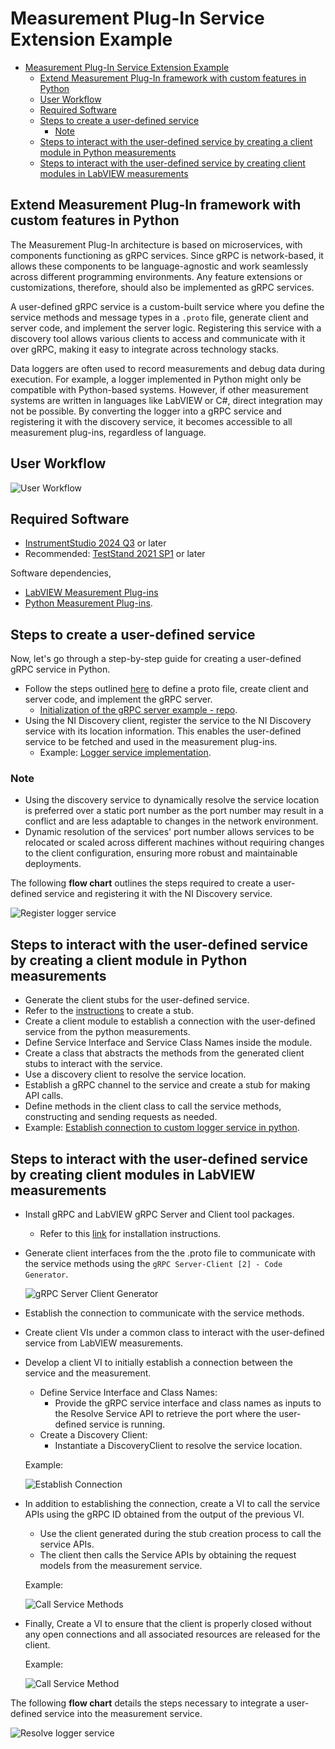 # Measurement Plug-In Service Extension Example

- [Measurement Plug-In Service Extension Example](#measurement-plug-in-service-extension-example)
  - [Extend Measurement Plug-In framework with custom features in Python](#extend-measurement-plug-in-framework-with-custom-features-in-python)
  - [User Workflow](#user-workflow)
  - [Required Software](#required-software)
  - [Steps to create a user-defined service](#steps-to-create-a-user-defined-service)
    - [Note](#note)
  - [Steps to interact with the user-defined service by creating a client module in Python measurements](#steps-to-interact-with-the-user-defined-service-by-creating-a-client-module-in-python-measurements)
  - [Steps to interact with the user-defined service by creating client modules in LabVIEW measurements](#steps-to-interact-with-the-user-defined-service-by-creating-client-modules-in-labview-measurements)

## Extend Measurement Plug-In framework with custom features in Python

The Measurement Plug-In architecture is based on microservices, with components functioning as gRPC services. Since gRPC is network-based, it allows these components to be language-agnostic and work seamlessly across different programming environments. Any feature extensions or customizations, therefore, should also be implemented as gRPC services.

A user-defined gRPC service is a custom-built service where you define the service methods and message types in a `.proto` file, generate client and server code, and implement the server logic. Registering this service with a discovery tool allows various clients to access and communicate with it over gRPC, making it easy to integrate across technology stacks.

Data loggers are often used to record measurements and debug data during execution. For example, a logger implemented in Python might only be compatible with Python-based systems. However, if other measurement systems are written in languages like LabVIEW or C#, direct integration may not be possible. By converting the logger into a gRPC service and registering it with the discovery service, it becomes accessible to all measurement plug-ins, regardless of language.

## User Workflow

![User Workflow](./docs/images/user_workflow.png)

## Required Software

- [InstrumentStudio 2024 Q3](https://www.ni.com/en/support/downloads/software-products/download.instrumentstudio.html#544066)
  or later
- Recommended: [TestStand 2021 SP1](https://www.ni.com/en/support/downloads/software-products/download.teststand.html#445937)
  or later

Software dependencies,

- [LabVIEW Measurement Plug-ins](./measurements/labview_measurement/README.md)
- [Python Measurement Plug-ins](./measurements/python_measurement/README.md).

## Steps to create a user-defined service

Now, let's go through a step-by-step guide for creating a user-defined gRPC service in Python.

- Follow the steps outlined
  [here](https://grpc.io/docs/languages/python/basics/#defining-the-service) to define a proto
  file, create client and server code, and implement the gRPC server.
  - [Initialization of the gRPC server example - repo](https://github.com/ni/custom-measurement-plugin-services/blob/d9c7657c0f48d6cb733a1fe422e5491815cc51c1/src/json_logger/logger_service.py#L52-L70).
- Using the NI Discovery client, register the service to the NI Discovery service with its location
  information. This enables the user-defined service to be fetched and used in the measurement
  plug-ins.
  - Example:
  [Logger service implementation](./src/json_logger/logger_service.py).

### Note

- Using the discovery service to dynamically resolve the service location is preferred over a
  static port number as the port number may result in a conflict and are less adaptable to
  changes in the network environment.
- Dynamic resolution of the services' port number allows services to be relocated or scaled across
  different machines without requiring changes to the client configuration, ensuring more robust and
  maintainable deployments.

The following **flow chart** outlines the steps required to create a user-defined service and
registering it with the NI Discovery service.

![Register logger service](./docs/images/register_service_flowchart.JPG)

## Steps to interact with the user-defined service by creating a client module in Python measurements

- Generate the client stubs for the user-defined service.
- Refer to the [instructions](https://grpc.io/docs/languages/python/basics/#creating-a-stub) to
  create a stub.
- Create a client module to establish a connection with the user-defined service from the python measurements.
- Define Service Interface and Service Class Names inside the module.
- Create a class that abstracts the methods from the generated client stubs to interact with the service.
- Use a discovery client to resolve the service location.
- Establish a gRPC channel to the service and create a stub for making API calls.
- Define methods in the client class to call the service methods, constructing and sending requests
  as needed.
- Example:
  [Establish connection to custom logger service in python](./measurements/python_measurement/logger_service_client.py).

## Steps to interact with the user-defined service by creating client modules in LabVIEW measurements

- Install gRPC and LabVIEW gRPC Server and Client tool packages.
  - Refer to this
    [link](https://github.com/ni/grpc-labview/blob/master/docs/QuickStart.md#labview-grpc)
    for installation instructions.

- Generate client interfaces from the the .proto file to communicate with the service methods using
  the `gRPC Server-Client [2] - Code Generator`.
  
  ![gRPC Server Client Generator](./docs/images/gRPC_Server_Client_Generator.png)

- Establish the connection to communicate with the service methods.
- Create client VIs under a common class to interact with the user-defined service from LabVIEW
  measurements.
- Develop a client VI to initially establish a connection between the service and the measurement.
  - Define Service Interface and Class Names:
    - Provide the gRPC service interface and class names as inputs to the Resolve Service API to
      retrieve the port where the user-defined service is running.
  - Create a Discovery Client:
    - Instantiate a DiscoveryClient to resolve the service location.

  Example:
  
  ![Establish Connection](./docs/images/establish_connection.png)

- In addition to establishing the connection, create a VI to call the service APIs using the gRPC ID
  obtained from the output of the previous VI.
  - Use the client generated during the stub creation process to call the service APIs.
  - The client then calls the Service APIs by obtaining the request models from the measurement
    service.

  Example:
  
  ![Call Service Methods](./docs/images/call_apis.png)

- Finally, Create a VI to ensure that the client is properly closed without any open connections and
  all associated resources are released for the client.

  Example:
  
  ![Call Service Method](./docs/images/destroy_client.png)

The following **flow chart** details the steps necessary to integrate a user-defined service into the
measurement service.

![Resolve logger service](./docs/images/resolve_service_flowchart.JPG)
